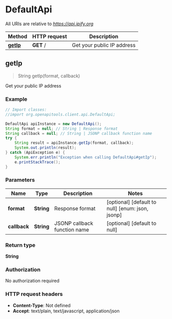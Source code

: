 # DefaultApi

All URIs are relative to *https://api.ipify.org*

Method | HTTP request | Description
------------- | ------------- | -------------
[**getIp**](DefaultApi.md#getIp) | **GET** / | Get your public IP address



## getIp

> String getIp(format, callback)

Get your public IP address

### Example

```java
// Import classes:
//import org.openapitools.client.api.DefaultApi;

DefaultApi apiInstance = new DefaultApi();
String format = null; // String | Response format
String callback = null; // String | JSONP callback function name
try {
    String result = apiInstance.getIp(format, callback);
    System.out.println(result);
} catch (ApiException e) {
    System.err.println("Exception when calling DefaultApi#getIp");
    e.printStackTrace();
}
```

### Parameters


Name | Type | Description  | Notes
------------- | ------------- | ------------- | -------------
 **format** | **String**| Response format | [optional] [default to null] [enum: json, jsonp]
 **callback** | **String**| JSONP callback function name | [optional] [default to null]

### Return type

**String**

### Authorization

No authorization required

### HTTP request headers

- **Content-Type**: Not defined
- **Accept**: text/plain, text/javascript, application/json

